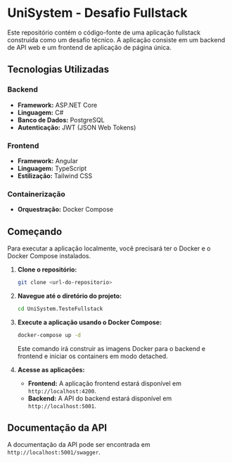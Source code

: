 # UniSystem - Desafio Fullstack

Este repositório contém o código-fonte de uma aplicação fullstack construída como um desafio técnico. A aplicação consiste em um backend de API web e um frontend de aplicação de página única.

## Tecnologias Utilizadas

### Backend

*   **Framework:** ASP.NET Core
*   **Linguagem:** C#
*   **Banco de Dados:** PostgreSQL
*   **Autenticação:** JWT (JSON Web Tokens)

### Frontend

*   **Framework:** Angular
*   **Linguagem:** TypeScript
*   **Estilização:** Tailwind CSS

### Containerização

*   **Orquestração:** Docker Compose

## Começando

Para executar a aplicação localmente, você precisará ter o Docker e o Docker Compose instalados.

1.  **Clone o repositório:**

    ```bash
    git clone <url-do-repositorio>
    ```

2.  **Navegue até o diretório do projeto:**

    ```bash
    cd UniSystem.TesteFullstack
    ```

3.  **Execute a aplicação usando o Docker Compose:**

    ```bash
    docker-compose up -d
    ```

    Este comando irá construir as imagens Docker para o backend e frontend e iniciar os containers em modo detached.

4.  **Acesse as aplicações:**

    *   **Frontend:** A aplicação frontend estará disponível em `http://localhost:4200`.
    *   **Backend:** A API do backend estará disponível em `http://localhost:5001`.

## Documentação da API

A documentação da API pode ser encontrada em `http://localhost:5001/swagger`.
